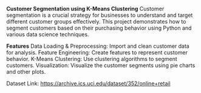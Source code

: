 **Customer Segmentation using K-Means Clustering**
Customer segmentation is a crucial strategy for businesses to understand and target different customer groups effectively. This project demonstrates how to segment customers based on their purchasing behavior using Python and various data science techniques.

**Features**
Data Loading & Preprocessing: Import and clean customer data for analysis.
Feature Engineering: Create features to represent customer behavior.
K-Means Clustering: Use clustering algorithms to segment customers.
Visualization: Visualize the customer segments using pie charts and other plots.

Dataset Link: https://archive.ics.uci.edu/dataset/352/online+retail 
